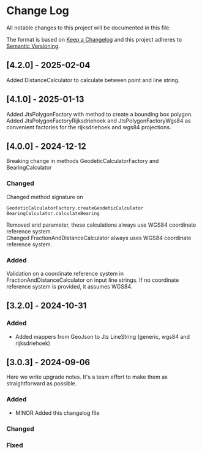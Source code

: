 # Change Log
All notable changes to this project will be documented in this file.

The format is based on [Keep a Changelog](http://keepachangelog.com/)
and this project adheres to [Semantic Versioning](http://semver.org/).

## [4.2.0] - 2025-02-04

Added DistanceCalculator to calculate between point and line string.

## [4.1.0] - 2025-01-13

Added JtsPolygonFactory with method to create a bounding box polygon.
Added JtsPolygonFactoryRijksdriehoek and JtsPolygonFactoryWgs84 as convenient factories for the rijksdriehoek and wgs84 projections.

## [4.0.0] - 2024-12-12

Breaking change in methods GeodeticCalculatorFactory and BearingCalculator

### Changed

Changed method signature on

```
GeodeticCalculatorFactory.createGeodeticCalculator
BearingCalculator.calculateBearing
```

Removed srid parameter, these calculations always use WGS84 coordinate reference system.<br>
Changed FractionAndDistanceCalculator always uses WGS84 coordinate reference system.

### Added

Validation on a coordinate reference system in FractionAndDistanceCalculator on input line strings.
If no coordinate reference system is provided, it assumes WGS84.

## [3.2.0] - 2024-10-31

### Added
- Added mappers from GeoJson to Jts LineString (generic, wgs84 and rijksdriehoek) 


## [3.0.3] - 2024-09-06

Here we write upgrade notes. It's a team effort to make them as straightforward as possible.

### Added
- MINOR Added this changelog file

### Changed

### Fixed
